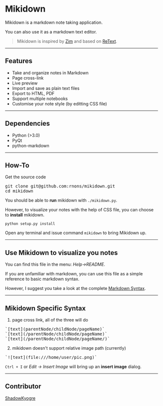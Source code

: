 # Mikidown

Mikidown is a markdown note taking application. 

You can also use it as a markdown text editor.

> Mikidown is inspired by [Zim] and based on [ReText].

---
## Features 

- Take and organize notes in Markdown
- Page cross-link
- Live preview
- Import and save as plain text files
- Export to HTML, PDF
- Support multiple notebooks 
- Customise your note style (by editting CSS file)

---
## Dependencies

- Python (>3.0)
- PyQt
- python-markdown

---
## How-To

Get the source code
<pre>
git clone git@github.com:rnons/mikidown.git
cd mikidown
</pre>

You should be able to **run** mikidown with <code>./mikidown.py</code>.

However, to visualize your notes with the help of CSS file, you can choose to **install** mikidown.
<pre><code>python setup.py install</code></pre>

Open any terminal and issue command  <code>mikidown</code> to bring Mikidown up.

---
## Use Mikidown to visualize you notes


You can find this file in the menu: *Help->README*.

If you are unfamiliar with markdown, you can use this file as a simple reference to basic markdown syntax.

However, I suggest you take a look at the complete [Markdown Syntax].

---
## Mikidown Specific Syntax
1.  page cross link, all of the three will do 
<pre>
`[text](parentNode/childNode/pageName)`
`[text](/parentNode/childNode/pageName)`
`[text](/parentNode/childNode/pageName/)`
</pre>

2.  mikidown doesn't support relative image path (currently)
<pre>
`![text](file:///home/user/pic.png)` 
</pre>

`Ctrl + I` or *Edit -> Insert Image* will bring up an **insert image** dialog.

---
## Contributor

[ShadowKyogre]


[Zim]: http://zim-wiki.org/
[ReText]: http://sourceforge.net/p/retext/
[Markdown Syntax]: http://daringfireball.net/projects/markdown/syntax
[fork and help]: https://github.com/rnons/mikidown
[ShadowKyogre]: https://github.com/ShadowKyogre
